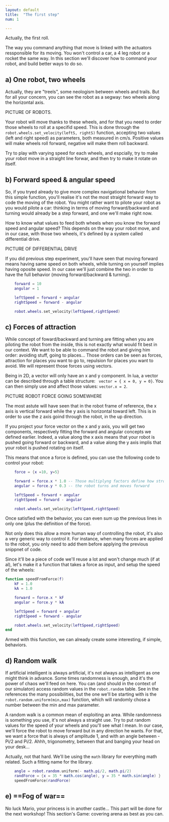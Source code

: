 ```yaml
---
layout: default
title:  "The first step"
num: 1

---
```



Actually, the first roll.

The way you command anything that move is linked with the actuators ressponsible for its moving. You won't control a car, a 4 leg robot or a rocket the same way. In this section we'll discover how to command your robot, and build better ways to do so.

## a) One robot, two wheels
Actually, they are "treels", some neologism between wheels and trails. But for all your concern, you can see the robot as a segway: two wheels along the horizontal axis.

PICTURE OF ROBOTS.

Your robot will move thanks to these wheels, and for that you need to order those wheels to roll at a specifid speed. This is done through the `robot.wheels.set_velocity(leftS, rightS)` function, accepting two values (left and right speed) as parameters, both measured in cm/s. Positive values will make wheels roll forward, negative will make them roll backward.

Try to play with varying speed for each wheels, and espcially, try to make your robot move in a straight line forwar, and then try to make it rotate on itself.

## b) Forward speed & angular speed
So, if you tryed already to give more complex navigational behavior from this simple function, you'll realise it's not the most straight forward way to code the moving of the robot. You might rather want to pilote your robot as you would pilote a car: thinking in terms of moving forward/backward and turning would already be a step forward, and one we'll make right now.

How to know what values to feed both wheels when you know the forward speed and angular speed? This depends on the way your robot move, and in our case, with those two wheels, it's defined by a system called differential drive.

PICTURE OF DIFFERENTIAL DRIVE

If you did previous step experiment, you'll have seen that moving forward means having same speed on both wheels, while turning on yourself implies having oposite speed. In our case we'll just combine the two in order to have the full behavior (moving forward/backward & turning).

```lua
    forward = 10
    angular = 1

    leftSpeed = forward + angular
    rightSpeed = forward - angular

    robot.wheels.set_velocity(leftSpeed,rightSpeed)
```


## c) Forces of attraction
While concept of foward/backward and turning are fitting when you are piloting the robot from the inside, this is not exactly what would fit best in our context. We want to be able to command the robot and giving him order: avoiding stuff, going to places... Those orders can be seen as forces, attraction for places you want to go to, repulsion for places you want to avoid. We will represent those forces using vectors.

Being in 2D, a vector will only have an x and y component. In lua, a vector can be described through a table structure: ` vector = { x = 0, y = 0}`. You can then simply use and affect those values: `vector.x = 2`.

PICTURE ROBOT FORCE GOING SOMEWHERE

The most astute will have seen that in the robot frame of reference, the x axis is vertical forward while the y axis is horizontal toward left. This is in order to use the z axis goind through the robot, in the up direction.

If you project your force vector on the x and y axis, you will get two components, respectively fitting the forward and angular concepts we defined earlier. Indeed, a value along the x axis means that your robot is pushed going forward or backward, and a value along the y axis implis that your robot is pushed rotating on itself.

This means that once a force is defined, you can use the following code to control your robot:
 

```lua
    force = {x =10, y=5}

    forward = force.x * 1.0 -- Those multiplyng factors define how strong
    angular = force.y * 0.3 -- the robot turns and moves forward 

    leftSpeed = forward + angular
    rightSpeed = forward - angular

    robot.wheels.set_velocity(leftSpeed,rightSpeed)
```

Once satisfied with the behavior, you can even sum up the previous lines in only one (plus the definition of the force).

Not only does this allow a more human way of controlling the robot, it's also a very generic way to control it. For instance, when many forces are applied to the robot, you only need to add them before applying the previous snippnet of code.

Since it'll be a piece of code we'll reuse a lot and won't change much (if at al), let's make it a function that takes a force as input, and setup the speed of the wheels:

```lua
function speedFromForce(f)
    kF = 1.0 
    kA = 1.0 

    forward = force.x * kF
    angular = force.y * kA

    leftSpeed = forward + angular
    rightSpeed = forward - angular

    robot.wheels.set_velocity(leftSpeed,rightSpeed)
end
```

Armed with this function, we can already create some interesting, if simple, behaviors.

## d) Random walk
If artificial intelligent is always artificial, it's not always as intelligent as one might think in advance. Some times randomness is enough, and it's the power of chaos we'll feed on here. You can (and should in the context of our simulaton) access random values in the `robot.random` table. See in the references the many possibilities, but the one we'll be starting with is the `robot.random.uniform(min,max)` function, which will randomly chose a number between the min and max parameter.

A random walk is a common mean of exploiting an area. While randomness is something you use, it's not always a straight use. Try to put random values for the speed of your wheels and you'll see what I mean. In our case, we'll force the robot to move forward but in any direction he wants. For that, we want a force that is always of amplitude 1, and with an angle between -Pi/2 and Pi/2. Ahhh, trigonometry, between that and banging your head on your desk...

Actually, not that hard. We'll be using the `math` library for everything math related. Such a fitting name for the library.

```lua
    angle = robot.random.uniform(- math.pi/2, math.pi/2)
    randForce = {x = 35 * math.cos(angle), y = 35 * math.sin(angle) }
    speedFromForce(randForce)
```

## e) ==Fog of war==
No luck Mario, your princess is in another castle... This part will be done for the next workshop!
This section's Game: covering arena as best as you can.

